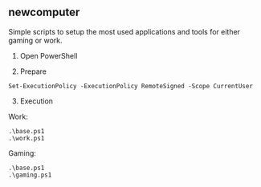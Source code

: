 ## newcomputer

Simple scripts to setup the most used applications and tools for either gaming or work.

1. Open PowerShell

2. Prepare

```
Set-ExecutionPolicy -ExecutionPolicy RemoteSigned -Scope CurrentUser
```

3. Execution

Work:
```
.\base.ps1
.\work.ps1
```

Gaming:
```
.\base.ps1
.\gaming.ps1
```